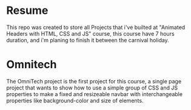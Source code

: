 #  Resume
This repo was created to store all Projects that i've builted at "Animated Headers with HTML, CSS and JS" course, this course have 7 hours duration, and i'm planing to finish it between the carnival holiday.

# Omnitech
The OmniTech project is the first project for this course, a single page project that wants to show how to use a simple group of CSS and JS properties to make a fixed and resizeable navbar with interchangeable properties like background-color and size of elements.

